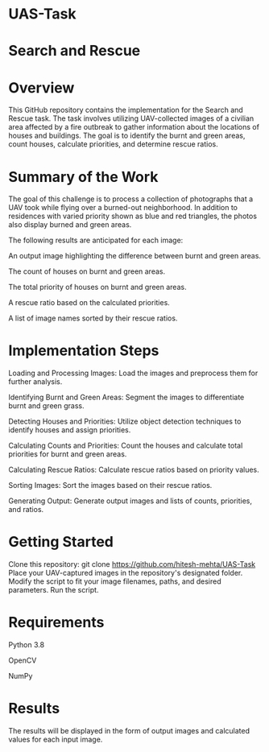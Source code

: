 # UAS-Task
# Search and Rescue 

# Overview
This GitHub repository contains the implementation for the Search and Rescue task. The task involves utilizing UAV-collected images of a civilian area affected by a fire outbreak to gather information about the locations of houses and buildings. The goal is to identify the burnt and green areas, count houses, calculate priorities, and determine rescue ratios.

# Summary of the Work
The goal of this challenge is to process a collection of photographs that a UAV took while flying over a burned-out neighborhood. In addition to residences with varied priority shown as blue and red triangles, the photos also display burned and green areas.

The following results are anticipated for each image:

An output image highlighting the difference between burnt and green areas.

The count of houses on burnt and green areas.

The total priority of houses on burnt and green areas.

A rescue ratio based on the calculated priorities.

A list of image names sorted by their rescue ratios.

# Implementation Steps

Loading and Processing Images: Load the images and preprocess them for further analysis.

Identifying Burnt and Green Areas: Segment the images to differentiate burnt and green grass.

Detecting Houses and Priorities: Utilize object detection techniques to identify houses and assign priorities.

Calculating Counts and Priorities: Count the houses and calculate total priorities for burnt and green areas.

Calculating Rescue Ratios: Calculate rescue ratios based on priority values.

Sorting Images: Sort the images based on their rescue ratios.

Generating Output: Generate output images and lists of counts, priorities, and ratios.

# Getting Started

Clone this repository: git clone https://github.com/hitesh-mehta/UAS-Task
Place your UAV-captured images in the repository's designated folder.
Modify the script to fit your image filenames, paths, and desired parameters.
Run the script.

# Requirements
Python 3.8

OpenCV

NumPy

# Results
The results will be displayed in the form of output images and calculated values for each input image.
